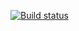 [![Build status](https://ci.appveyor.com/api/projects/status/700t8pcyrwic5ii4?svg=true)](https://ci.appveyor.com/project/VictShev/pageobjects)
